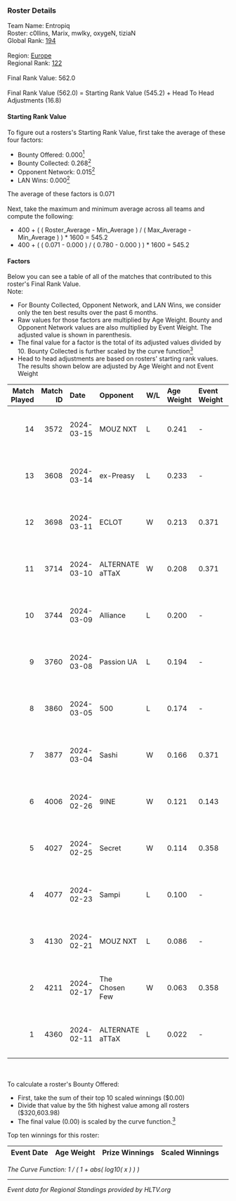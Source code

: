 ### Roster Details<br />
Team Name: Entropiq<br />
Roster: c0llins, Marix, mwlky, oxygeN, tiziaN<br />
Global Rank: [194](../standings_global.md)<br />
<br />
Region: [Europe]( ../standings_europe.md)<br />
Regional Rank: [122]( ../standings_europe.md)<br />
<br />
Final Rank Value:  562.0<br />
<br />
Final Rank Value (562.0) = Starting Rank Value (545.2) + Head To Head Adjustments (16.8)<br />

#### Starting Rank Value<br />
To figure out a rosters's Starting Rank Value, first take the average of these four factors:<br />
- Bounty Offered: 0.000[<sup>1</sup>](#table2)
- Bounty Collected: 0.268[<sup>2</sup>](#table1)
- Opponent Network: 0.015[<sup>2</sup>](#table1)
- LAN Wins: 0.000[<sup>2</sup>](#table1)

The average of these factors is 0.071<br />
<br />
Next, take the maximum and minimum average across all teams and compute the following:<br />
- 400 + ( ( Roster_Average - Min_Average ) / ( Max_Average - Min_Average ) ) * 1600 = 545.2
- 400 + ( ( 0.071 - 0.000 ) / ( 0.780 - 0.000 ) ) * 1600 = 545.2


#### Factors<br />
Below you can see a table of all of the matches that contributed to this roster's Final Rank Value.<br />
Note:<br />

- For Bounty Collected, Opponent Network, and LAN Wins, we consider only the ten best results over the past 6 months.
- Raw values for those factors are multiplied by Age Weight. Bounty and Opponent Network values are also multiplied by Event Weight. The adjusted value is shown in parenthesis.
- The final value for a factor is the total of its adjusted values divided by 10. Bounty Collected is further scaled by the curve function[<sup>3</sup>](#curveFunction)
- Head to head adjustments are based on rosters' starting rank values. The results shown below are adjusted by Age Weight and not Event Weight
<span id="table1"></span><br />


| Match Played | Match ID | Date       | Opponent        | W/L | Age Weight | Event Weight | Bounty Collected | Opponent Network | LAN Wins  | H2H Adj. | Roster                                |
| -: | -: | :- | :- | :- | :- | :- | :- | :- | :- | -: | :- |
|           14 |     3572 | 2024-03-15 | MOUZ NXT        | L   | 0.241      | -            | -                | -                | -         |    -0.48 | c0llins, Marix, mwlky, oxygeN, tiziaN |
|           13 |     3608 | 2024-03-14 | ex-Preasy       | L   | 0.233      | -            | -                | -                | -         |    -1.59 | c0llins, Marix, mwlky, oxygeN, tiziaN |
|           12 |     3698 | 2024-03-11 | ECLOT           | W   | 0.213      | 0.371        | 0.061 (0.005)    | 0.549 (0.043)    | 0 (0.000) |     6.54 | c0llins, Marix, mwlky, oxygeN, tiziaN |
|           11 |     3714 | 2024-03-10 | ALTERNATE aTTaX | W   | 0.208      | 0.371        | 0.031 (0.002)    | 0.549 (0.042)    | 0 (0.000) |     6.00 | c0llins, Marix, mwlky, oxygeN, tiziaN |
|           10 |     3744 | 2024-03-09 | Alliance        | L   | 0.200      | -            | -                | -                | -         |    -0.99 | c0llins, Marix, mwlky, oxygeN, tiziaN |
|            9 |     3760 | 2024-03-08 | Passion UA      | L   | 0.194      | -            | -                | -                | -         |    -0.28 | c0llins, Marix, mwlky, oxygeN, tiziaN |
|            8 |     3860 | 2024-03-05 | 500             | L   | 0.174      | -            | -                | -                | -         |    -1.61 | c0llins, Marix, mwlky, oxygeN, tiziaN |
|            7 |     3877 | 2024-03-04 | Sashi           | W   | 0.166      | 0.371        | 0.184 (0.011)    | 0.980 (0.060)    | 0 (0.000) |     5.07 | c0llins, Marix, mwlky, oxygeN, tiziaN |
|            6 |     4006 | 2024-02-26 | 9INE            | W   | 0.121      | 0.143        | 0.000 (0.000)    | 0.006 (0.000)    | 0 (0.000) |     1.66 | c0llins, Marix, mwlky, oxygeN, tiziaN |
|            5 |     4027 | 2024-02-25 | Secret          | W   | 0.114      | 0.358        | 0.000 (0.000)    | 0.056 (0.002)    | 0 (0.000) |     1.76 | c0llins, Marix, mwlky, oxygeN, tiziaN |
|            4 |     4077 | 2024-02-23 | Sampi           | L   | 0.100      | -            | -                | -                | -         |    -0.41 | c0llins, Marix, mwlky, oxygeN, tiziaN |
|            3 |     4130 | 2024-02-21 | MOUZ NXT        | L   | 0.086      | -            | -                | -                | -         |    -0.16 | c0llins, Marix, mwlky, oxygeN, tiziaN |
|            2 |     4211 | 2024-02-17 | The Chosen Few  | W   | 0.063      | 0.358        | 0.001 (0.000)    | 0.039 (0.001)    | 0 (0.000) |     1.31 | c0llins, Marix, mwlky, oxygeN, tiziaN |
|            1 |     4360 | 2024-02-11 | ALTERNATE aTTaX | L   | 0.022      | -            | -                | -                | -         |    -0.06 | c0llins, Marix, mwlky, oxygeN, tiziaN |

<br />
<span id="table2"></span><br />
To calculate a roster's Bounty Offered:<br />

- First, take the sum of their top 10 scaled winnings ($0.00)
- Divide that value by the 5th highest value among all rosters ($320,603.98)
- The final value (0.00) is scaled by the curve function.[<sup>3</sup>](#curveFunction)

Top ten winnings for this roster:<br />

| Event Date | Age Weight | Prize Winnings | Scaled Winnings |
| :- | -: | :- | :- |


<span id="curveFunction"></span>_The Curve Function: 1 / ( 1 + abs( log10( x ) ) )_<br />

---
_Event data for Regional Standings provided by HLTV.org_<br />
